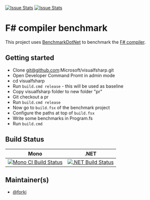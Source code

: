 [![Issue Stats](http://issuestats.com/github/fsprojects/FSCBenchmark/badge/issue)](http://issuestats.com/github/fsprojects/FSCBenchmark)
[![Issue Stats](http://issuestats.com/github/fsprojects/FSCBenchmark/badge/pr)](http://issuestats.com/github/fsprojects/FSCBenchmark)

# F# compiler benchmark

This project uses [BenchmarkDotNet](https://github.com/dotnet/BenchmarkDotNet) to benchmark the [F# compiler](https://github.com/Microsoft/visualfsharp).

## Getting started

* Clone git@github.com:Microsoft/visualfsharp.git
* Open Developer Command Promt in admin mode 
* cd visualfsharp
* Run `build.cmd release` - this will be used as baseline
* Copy visualfsharp folder to new folder "pr"
* Git checkout a pr
* Run `build.cmd release`
* Now go to `build.fsx` of the benchmark project
* Configure the paths at top of `build.fsx`
* Write some benchmarks in Program.fs
* Run `build.cmd`

## Build Status

Mono | .NET
---- | ----
[![Mono CI Build Status](https://img.shields.io/travis/fsprojects/FSCBenchmark/master.svg)](https://travis-ci.org/fsprojects/FSCBenchmark) | [![.NET Build Status](https://img.shields.io/appveyor/ci/fsgit/FSCBenchmark/master.svg)](https://ci.appveyor.com/project/fsgit/FSCBenchmark)

## Maintainer(s)

- [@forki](https://github.com/forki)